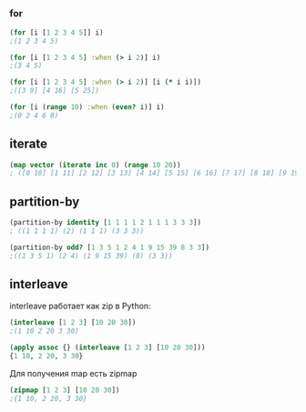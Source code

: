 ##

### for

```clojure
(for [i [1 2 3 4 5]] i)
;(1 2 3 4 5)

(for [i [1 2 3 4 5] :when (> i 2)] i)
;(3 4 5)

(for [i [1 2 3 4 5] :when (> i 2)] [i (* i i)])
;([3 9] [4 16] [5 25])

(for [i (range 10) :when (even? i)] i)
;(0 2 4 6 8)
```

## iterate

```clojure
(map vector (iterate inc 0) (range 10 20))
; ([0 10] [1 11] [2 12] [3 13] [4 14] [5 15] [6 16] [7 17] [8 18] [9 19])
```

## partition-by

```clojure
(partition-by identity [1 1 1 1 2 1 1 1 3 3 3])
; ((1 1 1 1) (2) (1 1 1) (3 3 3))

(partition-by odd? [1 3 5 1 2 4 1 9 15 39 8 3 3])
;((1 3 5 1) (2 4) (1 9 15 39) (8) (3 3))
```



## interleave

interleave работает как zip в Python:
```clojure
(interleave [1 2 3] [10 20 30])
;(1 10 2 20 3 30)

(apply assoc {} (interleave [1 2 3] [10 20 30]))
{1 10, 2 20, 3 30}
```

Для получения map есть zipmap
```clojure
(zipmap [1 2 3] [10 20 30])
;{1 10, 2 20, 3 30}
```

